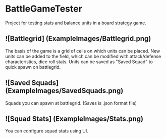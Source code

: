 # BattleGameTester
Project for testing stats and balance units in a board strategy game.


## ![Battlegrid] (ExampleImages/Battlegrid.png)
The basis of the game is a grid of cells on which units can be placed.
New units can be added to the field, which can be modified with attack/defense characteristics, dice roll stats. Units can be saved as "Saved Squad" to quick spawn on battlegrid.

## ![Saved Squads] (ExampleImages/SavedSquads.png)
Squads you can spawn at battlegrid. (Saves is .json format file)

## ![Squad Stats] (ExampleImages/Stats.png)
You can configure squad stats using UI.